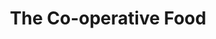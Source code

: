 ---
title: "The Co-operative Food"
url: /kettering/the-co-operative-food-stamford-road/
shop: supermarket
---